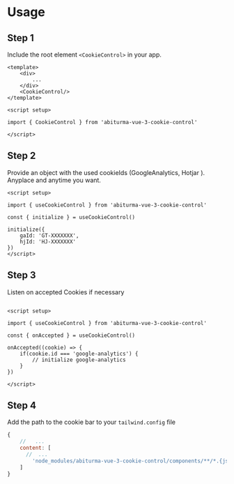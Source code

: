 # Usage


## Step 1
Include the root element `<CookieControl>` in your app. 

````vue
<template>
    <div>
        ...
    </div>
    <CookieControl/>
</template>

<script setup>
    
import { CookieControl } from 'abiturma-vue-3-cookie-control'    
    
</script>
````


## Step 2
Provide an object with the used cookieIds (GoogleAnalytics, Hotjar ). Anyplace and anytime you want. 

````vue
<script setup>
    
import { useCookieControl } from 'abiturma-vue-3-cookie-control'    
    
const { initialize } = useCookieControl()
    
initialize({
    gaId: 'GT-XXXXXXX',
    hjId: 'HJ-XXXXXXX'
})    
</script>
````

## Step 3
Listen on accepted Cookies if necessary

````vue

<script setup>
    
import { useCookieControl } from 'abiturma-vue-3-cookie-control'    
    
const { onAccepted } = useCookieControl()
    
onAccepted((cookie) => {
    if(cookie.id === 'google-analytics') {
        // initialize google-analytics
    }
})    
    
</script>
````
## Step 4
Add the path to the cookie bar to your `tailwind.config` file
````js
{
    //   ...
    content: [
      //  ...
        'node_modules/abiturma-vue-3-cookie-control/components/**/*.{js,vue}'
    ]
}

````
